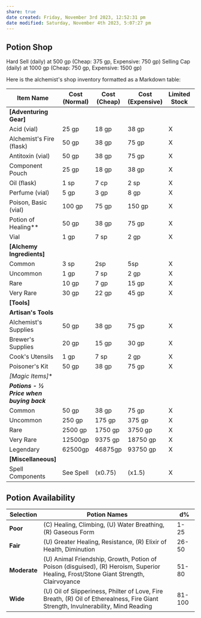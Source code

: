 ```yaml
---
share: true
date created: Friday, November 3rd 2023, 12:52:31 pm
date modified: Saturday, November 4th 2023, 5:07:27 pm
---
```


## Potion Shop

Hard Sell (daily) at 500 gp (Cheap: 375 gp, Expensive: 750 gp) 
Selling Cap (daily) at 1000 gp (Cheap: 750 gp, Expensive: 1500 gp)

Here is the alchemist's shop inventory formatted as a Markdown table:

| Item Name                                  | Cost (Normal) | Cost (Cheap) | Cost (Expensive) | Limited Stock | Rural Locale | Urban Locale | Premium Locale |
| ------------------------------------------ | ------------- | ------------ | ---------------- | ------------- | ------------ | ------------ | -------------- |
| **[Adventuring Gear]**                     |               |              |                  |               |              |              |                |
| Acid (vial)                                | 25 gp         | 18 gp        | 38 gp            | X             | X            | X            | X              |
| Alchemist's Fire (flask)                   | 50 gp         | 38 gp        | 75 gp            | X             | X            | X            | X              |
| Antitoxin (vial)                           | 50 gp         | 38 gp        | 75 gp            | X             | X            | X            | X              |
| Component Pouch                            | 25 gp         | 18 gp        | 38 gp            | X             | X            | X            | X              |
| Oil (flask)                                | 1 sp          | 7 cp         | 2 sp             | X             | X            | X            | X              |
| Perfume (vial)                             | 5 gp          | 3 gp         | 8 gp             | X             | X            | X            | X              |
| Poison, Basic (vial)                       | 100 gp        | 75 gp        | 150 gp           | X             | X            | X            | X              |
| Potion of Healing**                        | 50 gp         | 38 gp        | 75 gp            | X             | X            | X            | X              |
| Vial                                       | 1 gp          | 7 sp         | 2 gp             | X             | X            | X            | X              |
| **[Alchemy Ingredients]**                  |               |              |                  |               |              |              |                |
| Common                                     | 3 sp          | 2sp          | 5sp              | X             | X            | X            | X              |
| Uncommon                                   | 1 gp          | 7 sp         | 2 gp             | X             | X            | X            | X              |
| Rare                                       | 10 gp         | 7 gp         | 15 gp            | X             | X            | X            | X              |
| Very Rare                                  | 30 gp         | 22 gp        | 45 gp            | X             | X            | X            | X              |
| **[Tools]**                                |               |              |                  |               |              |              |                |
| **Artisan's Tools**                        |               |              |                  |               |              |              |                |
| Alchemist's Supplies                       | 50 gp         | 38 gp        | 75 gp            | X             | X            | X            | X              |
| Brewer's Supplies                          | 20 gp         | 15 gp        | 30 gp            | X             | X            | X            | X              |
| Cook's Utensils                            | 1 gp          | 7 sp         | 2 gp             | X             | X            | X            | X              |
| Poisoner's Kit                             | 50 gp         | 38 gp        | 75 gp            | X             | X            | X            | X              |
| **[Magic Items*]**                         |               |              |                  |               |              |              |                |
| ***Potions - 1⁄2 Price when buying back*** |               |              |                  |               |              |              |                |
| Common                                     | 50 gp         | 38 gp        | 75 gp            | X             | X            | X            | X              |
| Uncommon                                   | 250 gp        | 175 gp       | 375 gp           | X             | X            | X            | X              |
| Rare                                       | 2500 gp       | 1750 gp      | 3750 gp          | X             | X            | X            | X              |
| Very Rare                                  | 12500gp       | 9375 gp      | 18750 gp         | X             | X            | X            | X              |
| Legendary                                  | 62500gp       | 46875gp      | 93750 gp         | X             | X            | X            | X              |
| **[Miscellaneous]**                        |               |              |                  |               |              |              |                |
| Spell Components                           | See Spell     | (x0.75)      | (x1.5)           | X             | X            | X            | X              |


## Potion Availability

| Selection    | Potion Names                                                                                                                         | d%     |
| ------------ | ------------------------------------------------------------------------------------------------------------------------------------ | ------ |
| **Poor**     | (C) Healing, Climbing, (U) Water Breathing, (R) Gaseous Form                                                                         | 1-25   |
| **Fair**     | (U) Greater Healing, Resistance, (R) Elixir of Health, Diminution                                                                    | 26-50  |
| **Moderate** | (U) Animal Friendship, Growth, Potion of Poison (disguised), (R) Heroism, Superior Healing, Frost/Stone Giant Strength, Clairvoyance | 51-80  |
| **Wide**     | (U) Oil of Slipperiness, Philter of Love, Fire Breath, (R) Oil of Etherealness, Fire Giant Strength, Invulnerability, Mind Reading   | 81-100 |